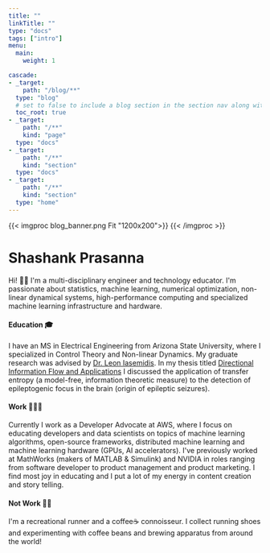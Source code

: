 ```yaml
---
title: ""
linkTitle: ""
type: "docs"
tags: ["intro"]
menu:
  main:
    weight: 1

cascade:
- _target:
    path: "/blog/**"
  type: "blog"
  # set to false to include a blog section in the section nav along with docs
  toc_root: true
- _target:
    path: "/**"
    kind: "page"
  type: "docs"
- _target:
    path: "/**"
    kind: "section"
  type: "docs"
- _target:
    path: "/**"
    kind: "section"
  type: "home"
---
```


<!-- <img src="profile_circle.png" alt="" width="200"/> -->
<!-- <img src="blog_banner.png" alt="" width="1000"/> -->
{{< imgproc blog_banner.png Fit "1200x200">}}
{{< /imgproc >}}


# Shashank Prasanna

Hi! 👋🏽  I'm a multi-disciplinary engineer and technology educator. I'm passionate about statistics, machine learning, numerical optimization, non-linear dynamical systems, high-performance computing and specialized machine learning infrastructure and hardware.

#### Education 🎓
I have an MS in Electrical Engineering from Arizona State University, where I specialized in Control Theory and Non-linear Dynamics. My graduate research was advised by [Dr. Leon Iasemidis](https://search.asu.edu/profile/307530). In my thesis titled [Directional Information Flow and Applications](https://keep.lib.asu.edu/items/150108) I discussed the application of transfer entropy (a model-free, information theoretic measure) to the detection of epileptogenic focus in the brain (origin of epileptic seizures).
 
#### Work 👨🏽‍💻
Currently I work as a Developer Advocate at AWS, where I focus on educating developers and data scientists on topics of machine learning algorithms, open-source frameworks, distributed machine learning and machine learning hardware (GPUs, AI accelerators). I've previously worked at MathWorks (makers of MATLAB & Simulink) and NVIDIA in roles ranging from software developer to product management and product marketing. I find most joy in educating and I put a lot of my energy in content creation and story telling.

#### Not Work 🏃🏽
I'm a recreational runner and a coffee☕️ connoisseur. I collect running shoes and experimenting with coffee beans and brewing apparatus from around the world!

 



